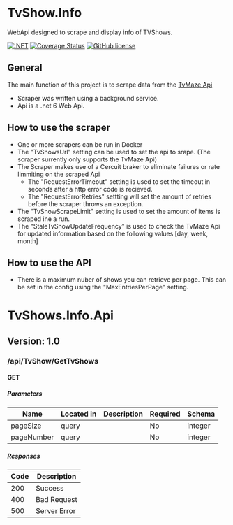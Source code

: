 # TvShow.Info
WebApi designed to scrape and display info of TVShows.

[![.NET](https://github.com/Plofstoffel/TvShow.Info/actions/workflows/dotnet.yml/badge.svg?branch=main)](https://github.com/Plofstoffel/TvShow.Info/actions/workflows/workflows/dotnet.yml)
[![Coverage Status](https://coveralls.io/repos/github/Plofstoffel/TvShow.Info/badge.svg?branch=main)](https://coveralls.io/github/Plofstoffel/TvShow.Info?branch=main)
[![GitHub license](https://img.shields.io/github/license/Plofstoffel/TvShow.Info)](https://github.com/Plofstoffel/TvShow.Info/blob/main/LICENSE)


## General

The main function of this project is to scrape data from the [TvMaze Api](https://www.tvmaze.com/api)
* Scraper was written using a background service.
* Api is a .net 6 Web Api.

## How to use the scraper

* One or more scrapers can be run in Docker
* The "TvShowsUrl" setting can be used to set the api to srape. (The scraper surrently only supports the TvMaze Api)
* The Scraper makes use of a Cercuit braker to eliminate failures or rate limmiting on the scraped Api
    * The "RequestErrorTimeout" setting is used to set the timeout in seconds after a http error code is recieved.
    * The "RequestErrorRetries" settting will set the amount of retries before the scraper throws an exception.
* The "TvShowScrapeLimit" setting is used to set the amount of items is scraped ine a run.
* The "StaleTvShowUpdateFrequency" is used to check the TvMaze Api for updated information based on the following values [day, week, month] 

## How to use the API

* There is a maximum nuber of shows you can retrieve per page. This can be set in the config using the "MaxEntriesPerPage" setting. 

# TvShows.Info.Api
## Version: 1.0

### /api/TvShow/GetTvShows

#### GET
##### Parameters

| Name | Located in | Description | Required | Schema |
| ---- | ---------- | ----------- | -------- | ---- |
| pageSize | query |  | No | integer |
| pageNumber | query |  | No | integer |

##### Responses

| Code | Description |
| ---- | ----------- |
| 200 | Success |
| 400 | Bad Request |
| 500 | Server Error |

